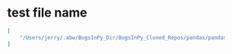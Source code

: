 # test file name

```json
[
    "/Users/jerry/.abw/BugsInPy_Dir/BugsInPy_Cloned_Repos/pandas/pandas/tests/resample/test_datetime_index.py"
]
```
